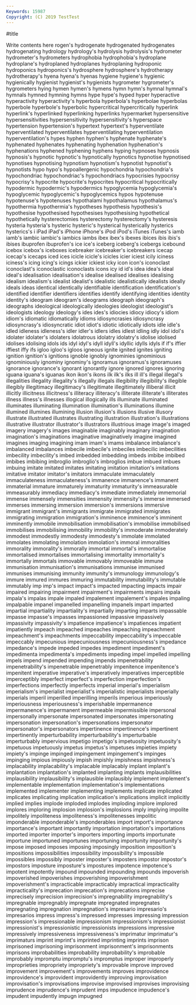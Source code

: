 ```yaml
---
Keywords: 15987
Copyright: (C) 2019 TestTest
---
```


#title

Write contents here
rogen's hydrogenate hydrogenated hydrogenates hydrogenating hydrology hydrology's
hydrolysis hydrolysis's hydrometer hydrometer's hydrometers hydrophobia hydrophobia's hydroplane hydroplane's hydroplaned
hydroplanes hydroplaning hydroponic hydroponics hydroponics's hydrosphere hydrosphere's hydrotherapy hydrotherapy's hyena
hyena's hyenas hygiene hygiene's hygienic hygienically hygienist hygienist's hygienists hygrometer
hygrometer's hygrometers hying hymen hymen's hymens hymn hymn's hymnal hymnal's
hymnals hymned hymning hymns hype hype's hyped hyper hyperactive hyperactivity
hyperactivity's hyperbola hyperbola's hyperbolae hyperbolas hyperbole hyperbole's hyperbolic hypercritical hypercritically
hyperlink hyperlink's hyperlinked hyperlinking hyperlinks hypermarket hypersensitive hypersensitivities hypersensitivity hypersensitivity's
hyperspace hypertension hypertension's hypertext hypertext's hyperventilate hyperventilated hyperventilates hyperventilating hyperventilation
hyperventilation's hypes hyphen hyphen's hyphenate hyphenate's hyphenated hyphenates hyphenating hyphenation
hyphenation's hyphenations hyphened hyphening hyphens hyping hypnoses hypnosis hypnosis's hypnotic
hypnotic's hypnotically hypnotics hypnotise hypnotised hypnotises hypnotising hypnotism hypnotism's hypnotist
hypnotist's hypnotists hypo hypo's hypoallergenic hypochondria hypochondria's hypochondriac hypochondriac's hypochondriacs
hypocrisies hypocrisy hypocrisy's hypocrite hypocrite's hypocrites hypocritical hypocritically hypodermic hypodermic's
hypodermics hypoglycemia hypoglycemia's hypoglycemic hypoglycemic's hypoglycemics hypos hypotenuse hypotenuse's hypotenuses
hypothalami hypothalamus hypothalamus's hypothermia hypothermia's hypotheses hypothesis hypothesis's hypothesise hypothesised
hypothesises hypothesising hypothetical hypothetically hysterectomies hysterectomy hysterectomy's hysteresis hysteria hysteria's
hysteric hysteric's hysterical hysterically hysterics hysterics's i iPad iPad's iPhone
iPhone's iPod iPod's iTunes iTunes's iamb iamb's iambic iambic's iambics
iambs ibex ibex's ibexes ibices ibis ibis's ibises ibuprofen ibuprofen's
ice ice's iceberg iceberg's icebergs icebound icebox icebox's iceboxes icebreaker
icebreaker's icebreakers icecap icecap's icecaps iced ices icicle icicle's icicles
icier iciest icily iciness iciness's icing icing's icings ickier ickiest
icky icon icon's iconoclast iconoclast's iconoclastic iconoclasts icons icy id
id's idea idea's ideal ideal's idealisation idealisation's idealise idealised idealises
idealising idealism idealism's idealist idealist's idealistic idealistically idealists ideally ideals
ideas identical identically identifiable identification identification's identified identifier identifiers identifies
identify identifying identities identity identity's ideogram ideogram's ideograms ideograph ideograph's
ideographs ideological ideologically ideologies ideologist ideologist's ideologists ideology ideology's ides
ides's idiocies idiocy idiocy's idiom idiom's idiomatic idiomatically idioms idiosyncrasies
idiosyncrasy idiosyncrasy's idiosyncratic idiot idiot's idiotic idiotically idiots idle idle's
idled idleness idleness's idler idler's idlers idles idlest idling idly
idol idol's idolater idolater's idolaters idolatrous idolatry idolatry's idolise idolised
idolises idolising idols ids idyl idyl's idyll idyll's idyllic idylls
idyls if if's iffier iffiest iffy ifs igloo igloo's igloos
igneous ignite ignited ignites igniting ignition ignition's ignitions ignoble ignobly
ignominies ignominious ignominiously ignominy ignominy's ignoramus ignoramus's ignoramuses ignorance ignorance's
ignorant ignorantly ignore ignored ignores ignoring iguana iguana's iguanas ikon
ikon's ikons ilk ilk's ilks ill ill's illegal illegal's illegalities
illegality illegality's illegally illegals illegibility illegibility's illegible illegibly illegitimacy illegitimacy's
illegitimate illegitimately illiberal illicit illicitly illicitness illicitness's illiteracy illiteracy's illiterate
illiterate's illiterates illness illness's illnesses illogical illogically ills illuminate illuminated
illuminates illuminating illumination illumination's illuminations illumine illumined illumines illumining illusion
illusion's illusions illusive illusory illustrate illustrated illustrates illustrating illustration illustration's
illustrations illustrative illustrator illustrator's illustrators illustrious image image's imaged imagery
imagery's images imaginable imaginably imaginary imagination imagination's imaginations imaginative imaginatively
imagine imagined imagines imaging imagining imam imam's imams imbalance imbalance's
imbalanced imbalances imbecile imbecile's imbeciles imbecilic imbecilities imbecility imbecility's imbed
imbedded imbedding imbeds imbibe imbibed imbibes imbibing imbroglio imbroglio's imbroglios
imbue imbued imbues imbuing imitate imitated imitates imitating imitation imitation's
imitations imitative imitator imitator's imitators immaculate immaculately immaculateness immaculateness's immanence
immanence's immanent immaterial immature immaturely immaturity immaturity's immeasurable immeasurably immediacy
immediacy's immediate immediately immemorial immense immensely immensities immensity immensity's immerse
immersed immerses immersing immersion immersion's immersions immersive immigrant immigrant's immigrants
immigrate immigrated immigrates immigrating immigration immigration's imminence imminence's imminent imminently
immobile immobilisation immobilisation's immobilise immobilised immobilises immobilising immobility immobility's immoderate
immoderately immodest immodestly immodesty immodesty's immolate immolated immolates immolating immolation
immolation's immoral immoralities immorality immorality's immorally immortal immortal's immortalise immortalised
immortalises immortalising immortality immortality's immortally immortals immovable immovably immoveable immune
immunisation immunisation's immunisations immunise immunised immunises immunising immunity immunity's immunology
immunology's immure immured immures immuring immutability immutability's immutable immutably imp
imp's impact impact's impacted impacting impacts impair impaired impairing impairment
impairment's impairments impairs impala impala's impalas impale impaled impalement impalement's
impales impaling impalpable impanel impanelled impanelling impanels impart imparted impartial
impartiality impartiality's impartially imparting imparts impassable impasse impasse's impasses impassioned
impassive impassively impassivity impassivity's impatience impatience's impatiences impatient impatiently impeach
impeached impeaches impeaching impeachment impeachment's impeachments impeccability impeccability's impeccable impeccably
impecunious impecuniousness impecuniousness's impedance impedance's impede impeded impedes impediment impediment's
impedimenta impedimenta's impediments impeding impel impelled impelling impels impend impended
impending impends impenetrability impenetrability's impenetrable impenetrably impenitence impenitence's impenitent imperative
imperative's imperatively imperatives imperceptible imperceptibly imperfect imperfect's imperfection imperfection's imperfections
imperfectly imperfects imperial imperial's imperialism imperialism's imperialist imperialist's imperialistic imperialists
imperially imperials imperil imperilled imperilling imperils imperious imperiously imperiousness imperiousness's
imperishable impermanence impermanence's impermanent impermeable impermissible impersonal impersonally impersonate impersonated
impersonates impersonating impersonation impersonation's impersonations impersonator impersonator's impersonators impertinence impertinence's
impertinent impertinently imperturbability imperturbability's imperturbable imperturbably impervious impetigo impetigo's impetuosity
impetuosity's impetuous impetuously impetus impetus's impetuses impieties impiety impiety's impinge
impinged impingement impingement's impinges impinging impious impiously impish impishly impishness
impishness's implacability implacability's implacable implacably implant implant's implantation implantation's implanted
implanting implants implausibilities implausibility implausibility's implausible implausibly implement implement's implementable
implementation implementation's implementations implemented implementer implementing implements implicate implicated implicates
implicating implication implication's implications implicit implicitly implied implies implode imploded
implodes imploding implore implored implores imploring implosion implosion's implosions imply
implying impolite impolitely impoliteness impoliteness's impolitenesses impolitic imponderable imponderable's imponderables
import import's importance importance's important importantly importation importation's importations imported
importer importer's importers importing imports importunate importune importuned importunes importuning
importunity importunity's impose imposed imposes imposing imposingly imposition imposition's impositions
impossibilities impossibility impossibility's impossible impossibles impossibly imposter imposter's imposters impostor
impostor's impostors imposture imposture's impostures impotence impotence's impotent impotently impound
impounded impounding impounds impoverish impoverished impoverishes impoverishing impoverishment impoverishment's impracticable
impracticably impractical impracticality impracticality's imprecation imprecation's imprecations imprecise imprecisely imprecision
imprecision's impregnability impregnability's impregnable impregnably impregnate impregnated impregnates impregnating impregnation
impregnation's impresario impresario's impresarios impress impress's impressed impresses impressing impression
impression's impressionable impressionism impressionism's impressionist impressionist's impressionistic impressionists impressions impressive
impressively impressiveness impressiveness's imprimatur imprimatur's imprimaturs imprint imprint's imprinted imprinting
imprints imprison imprisoned imprisoning imprisonment imprisonment's imprisonments imprisons improbabilities improbability
improbability's improbable improbably impromptu impromptu's impromptus improper improperly improprieties impropriety
impropriety's improvable improve improved improvement improvement's improvements improves improvidence improvidence's
improvident improvidently improving improvisation improvisation's improvisations improvise improvised improvises improvising
imprudence imprudence's imprudent imps impudence impudence's impudent impudently impugn impugned

